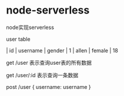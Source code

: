 # node-serverless
node实现serverless

user table

| id | username | gender
| 1 | allen | female | 18

get /user 表示查询user表的所有数据

get /user/:id 表示查询一条数据

post /user {
  username: username
}
